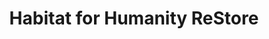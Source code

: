 ---
title: "Habitat for Humanity ReStore"
url: /utica/habitat-for-humanity-restore/
shop: Gebrauchtwaren
---
